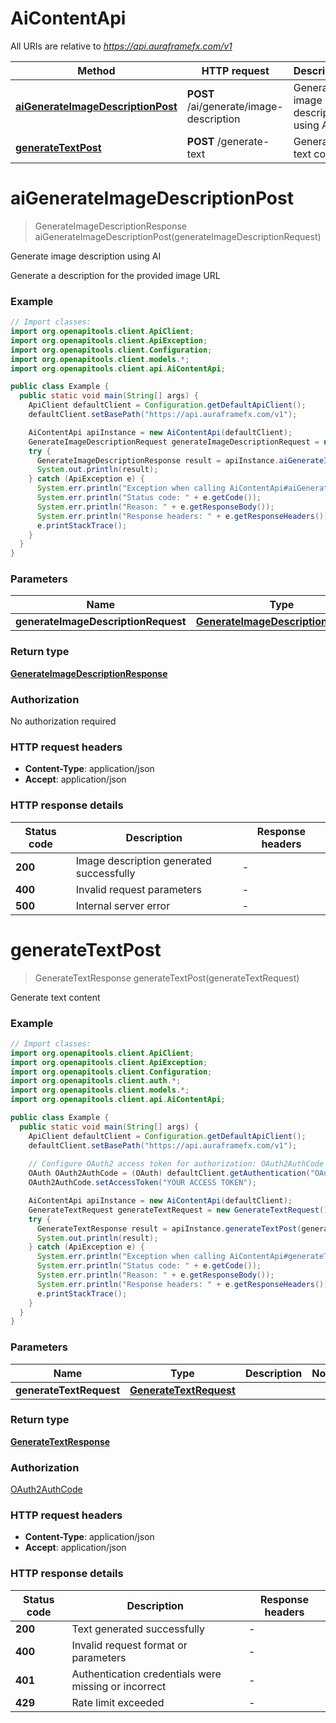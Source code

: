 # AiContentApi

All URIs are relative to *https://api.auraframefx.com/v1*

| Method | HTTP request | Description |
|------------- | ------------- | -------------|
| [**aiGenerateImageDescriptionPost**](AiContentApi.md#aiGenerateImageDescriptionPost) | **POST** /ai/generate/image-description | Generate image description using AI |
| [**generateTextPost**](AiContentApi.md#generateTextPost) | **POST** /generate-text | Generate text content |


<a id="aiGenerateImageDescriptionPost"></a>
# **aiGenerateImageDescriptionPost**
> GenerateImageDescriptionResponse aiGenerateImageDescriptionPost(generateImageDescriptionRequest)

Generate image description using AI

Generate a description for the provided image URL

### Example
```java
// Import classes:
import org.openapitools.client.ApiClient;
import org.openapitools.client.ApiException;
import org.openapitools.client.Configuration;
import org.openapitools.client.models.*;
import org.openapitools.client.api.AiContentApi;

public class Example {
  public static void main(String[] args) {
    ApiClient defaultClient = Configuration.getDefaultApiClient();
    defaultClient.setBasePath("https://api.auraframefx.com/v1");

    AiContentApi apiInstance = new AiContentApi(defaultClient);
    GenerateImageDescriptionRequest generateImageDescriptionRequest = new GenerateImageDescriptionRequest(); // GenerateImageDescriptionRequest | 
    try {
      GenerateImageDescriptionResponse result = apiInstance.aiGenerateImageDescriptionPost(generateImageDescriptionRequest);
      System.out.println(result);
    } catch (ApiException e) {
      System.err.println("Exception when calling AiContentApi#aiGenerateImageDescriptionPost");
      System.err.println("Status code: " + e.getCode());
      System.err.println("Reason: " + e.getResponseBody());
      System.err.println("Response headers: " + e.getResponseHeaders());
      e.printStackTrace();
    }
  }
}
```

### Parameters

| Name | Type | Description  | Notes |
|------------- | ------------- | ------------- | -------------|
| **generateImageDescriptionRequest** | [**GenerateImageDescriptionRequest**](GenerateImageDescriptionRequest.md)|  | |

### Return type

[**GenerateImageDescriptionResponse**](GenerateImageDescriptionResponse.md)

### Authorization

No authorization required

### HTTP request headers

 - **Content-Type**: application/json
 - **Accept**: application/json

### HTTP response details
| Status code | Description | Response headers |
|-------------|-------------|------------------|
| **200** | Image description generated successfully |  -  |
| **400** | Invalid request parameters |  -  |
| **500** | Internal server error |  -  |

<a id="generateTextPost"></a>
# **generateTextPost**
> GenerateTextResponse generateTextPost(generateTextRequest)

Generate text content

### Example
```java
// Import classes:
import org.openapitools.client.ApiClient;
import org.openapitools.client.ApiException;
import org.openapitools.client.Configuration;
import org.openapitools.client.auth.*;
import org.openapitools.client.models.*;
import org.openapitools.client.api.AiContentApi;

public class Example {
  public static void main(String[] args) {
    ApiClient defaultClient = Configuration.getDefaultApiClient();
    defaultClient.setBasePath("https://api.auraframefx.com/v1");
    
    // Configure OAuth2 access token for authorization: OAuth2AuthCode
    OAuth OAuth2AuthCode = (OAuth) defaultClient.getAuthentication("OAuth2AuthCode");
    OAuth2AuthCode.setAccessToken("YOUR ACCESS TOKEN");

    AiContentApi apiInstance = new AiContentApi(defaultClient);
    GenerateTextRequest generateTextRequest = new GenerateTextRequest(); // GenerateTextRequest | 
    try {
      GenerateTextResponse result = apiInstance.generateTextPost(generateTextRequest);
      System.out.println(result);
    } catch (ApiException e) {
      System.err.println("Exception when calling AiContentApi#generateTextPost");
      System.err.println("Status code: " + e.getCode());
      System.err.println("Reason: " + e.getResponseBody());
      System.err.println("Response headers: " + e.getResponseHeaders());
      e.printStackTrace();
    }
  }
}
```

### Parameters

| Name | Type | Description  | Notes |
|------------- | ------------- | ------------- | -------------|
| **generateTextRequest** | [**GenerateTextRequest**](GenerateTextRequest.md)|  | |

### Return type

[**GenerateTextResponse**](GenerateTextResponse.md)

### Authorization

[OAuth2AuthCode](../README.md#OAuth2AuthCode)

### HTTP request headers

 - **Content-Type**: application/json
 - **Accept**: application/json

### HTTP response details
| Status code | Description | Response headers |
|-------------|-------------|------------------|
| **200** | Text generated successfully |  -  |
| **400** | Invalid request format or parameters |  -  |
| **401** | Authentication credentials were missing or incorrect |  -  |
| **429** | Rate limit exceeded |  -  |

